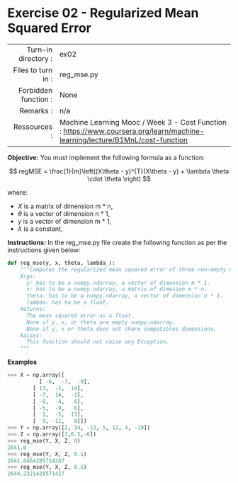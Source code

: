 # Exercise 02 - Regularized Mean Squared Error

|                         |                    |
| -----------------------:| ------------------ |
|   Turn-in directory :    |  ex02              |
|   Files to turn in :    |  reg_mse.py        |
|   Forbidden function :  |  None              |
|   Remarks :             |  n/a               |
|   Ressources :          |  Machine Learning Mooc / Week 3 - Cost Function : https://www.coursera.org/learn/machine-learning/lecture/B1MnL/cost-function| 

**Objective:**
You must implement the following formula as a function:  

$$
regMSE = \frac{1}{m}\left((X\theta - y)^{T}(X\theta - y) + \lambda \theta \cdot \theta \right)
$$

where:
- $X$ is a matrix of dimension m * n,
- $\theta$ is a vector of dimension n * 1,
- $y$ is a vector of dimension m * 1,
- $\lambda$ is a constant,

**Instructions:**
In the reg_mse.py file create the following function as per the instructions given below:
```python
def reg_mse(y, x, theta, lambda_):
    """Computes the regularized mean squared error of three non-empty numpy.ndarray, without any for-loop. The three arrays must have compatible dimensions.
    Args:
      y: has to be a numpy.ndarray, a vector of dimension m * 1.
      x: has to be a numpy.ndarray, a matrix of dimesion m * n.
      theta: has to be a numpy.ndarray, a vector of dimension n * 1.
      lambda: has to be a float.
    Returns:
      The mean squared error as a float.
      None if y, x, or theta are empty numpy.ndarray.
      None if y, x or theta does not share compatibles dimensions.
    Raises:
      This function should not raise any Exception.
    """
```

**Examples**
```python
>>> X = np.array([
	      [ -6,  -7,  -9],
        [ 13,  -2,  14],
        [ -7,  14,  -1],
        [ -8,  -4,   6],
        [ -5,  -9,   6],
        [  1,  -5,  11],
        [  9, -11,   8]])
>>> Y = np.array([2, 14, -13, 5, 12, 4, -19])
>>> Z = np.array([3,0.5,-6])
>>> reg_mse(Y, X, Z, 0)
2641.0
>>> reg_mse(Y, X, Z, 0.1)
2641.6464285714287
>>> reg_mse(Y, X, Z, 0.5)
2644.2321428571427
```
